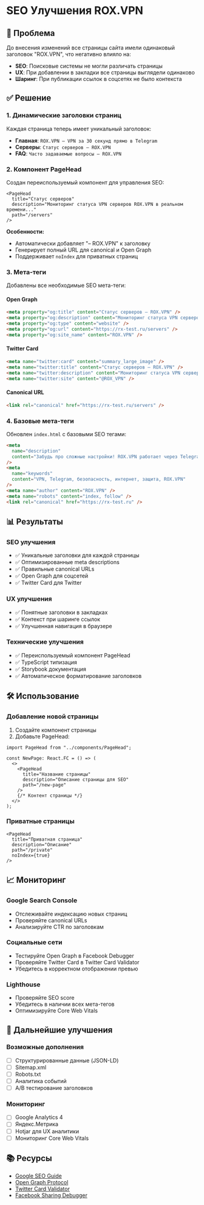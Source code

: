 # SEO Улучшения ROX.VPN

## 🎯 Проблема

До внесения изменений все страницы сайта имели одинаковый заголовок "ROX.VPN", что негативно влияло на:

- **SEO**: Поисковые системы не могли различать страницы
- **UX**: При добавлении в закладки все страницы выглядели одинаково
- **Шаринг**: При публикации ссылок в соцсетях не было контекста

## ✅ Решение

### 1. Динамические заголовки страниц

Каждая страница теперь имеет уникальный заголовок:

- **Главная**: `ROX.VPN – VPN за 30 секунд прямо в Telegram`
- **Серверы**: `Статус серверов – ROX.VPN`
- **FAQ**: `Часто задаваемые вопросы – ROX.VPN`

### 2. Компонент PageHead

Создан переиспользуемый компонент для управления SEO:

```tsx
<PageHead
  title="Статус серверов"
  description="Мониторинг статуса VPN серверов ROX.VPN в реальном времени..."
  path="/servers"
/>
```

**Особенности:**

- Автоматически добавляет "– ROX.VPN" к заголовку
- Генерирует полный URL для canonical и Open Graph
- Поддерживает `noIndex` для приватных страниц

### 3. Мета-теги

Добавлены все необходимые SEO мета-теги:

#### Open Graph

```html
<meta property="og:title" content="Статус серверов – ROX.VPN" />
<meta property="og:description" content="Мониторинг статуса VPN серверов..." />
<meta property="og:type" content="website" />
<meta property="og:url" content="https://rx-test.ru/servers" />
<meta property="og:site_name" content="ROX.VPN" />
```

#### Twitter Card

```html
<meta name="twitter:card" content="summary_large_image" />
<meta name="twitter:title" content="Статус серверов – ROX.VPN" />
<meta name="twitter:description" content="Мониторинг статуса VPN серверов..." />
<meta name="twitter:site" content="@ROX_VPN" />
```

#### Canonical URL

```html
<link rel="canonical" href="https://rx-test.ru/servers" />
```

### 4. Базовые мета-теги

Обновлен `index.html` с базовыми SEO тегами:

```html
<meta
  name="description"
  content="Забудь про сложные настройки! ROX.VPN работает через Telegram-бота..."
/>
<meta
  name="keywords"
  content="VPN, Telegram, безопасность, интернет, защита, ROX.VPN"
/>
<meta name="author" content="ROX.VPN" />
<meta name="robots" content="index, follow" />
<link rel="canonical" href="https://rx-test.ru" />
```

## 📊 Результаты

### SEO улучшения

- ✅ Уникальные заголовки для каждой страницы
- ✅ Оптимизированные meta descriptions
- ✅ Правильные canonical URLs
- ✅ Open Graph для соцсетей
- ✅ Twitter Card для Twitter

### UX улучшения

- ✅ Понятные заголовки в закладках
- ✅ Контекст при шаринге ссылок
- ✅ Улучшенная навигация в браузере

### Технические улучшения

- ✅ Переиспользуемый компонент PageHead
- ✅ TypeScript типизация
- ✅ Storybook документация
- ✅ Автоматическое форматирование заголовков

## 🛠️ Использование

### Добавление новой страницы

1. Создайте компонент страницы
2. Добавьте PageHead:

```tsx
import PageHead from "../components/PageHead";

const NewPage: React.FC = () => (
  <>
    <PageHead
      title="Название страницы"
      description="Описание страницы для SEO"
      path="/new-page"
    />
    {/* Контент страницы */}
  </>
);
```

### Приватные страницы

```tsx
<PageHead
  title="Приватная страница"
  description="Описание"
  path="/private"
  noIndex={true}
/>
```

## 📈 Мониторинг

### Google Search Console

- Отслеживайте индексацию новых страниц
- Проверяйте canonical URLs
- Анализируйте CTR по заголовкам

### Социальные сети

- Тестируйте Open Graph в Facebook Debugger
- Проверяйте Twitter Card в Twitter Card Validator
- Убедитесь в корректном отображении превью

### Lighthouse

- Проверяйте SEO score
- Убедитесь в наличии всех мета-тегов
- Оптимизируйте Core Web Vitals

## 🔄 Дальнейшие улучшения

### Возможные дополнения

- [ ] Структурированные данные (JSON-LD)
- [ ] Sitemap.xml
- [ ] Robots.txt
- [ ] Аналитика событий
- [ ] A/B тестирование заголовков

### Мониторинг

- [ ] Google Analytics 4
- [ ] Яндекс.Метрика
- [ ] Hotjar для UX аналитики
- [ ] Мониторинг Core Web Vitals

## 📚 Ресурсы

- [Google SEO Guide](https://developers.google.com/search/docs)
- [Open Graph Protocol](https://ogp.me/)
- [Twitter Card Validator](https://cards-dev.twitter.com/validator)
- [Facebook Sharing Debugger](https://developers.facebook.com/tools/debug/)
